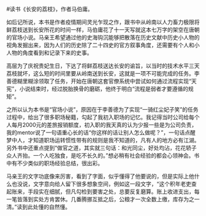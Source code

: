 #读书《长安的荔枝》，作者马伯庸。

如后记所说，本书是作者疫情期间灵光乍现之作，跟书中从岭南以人力畜力极限将鲜荔枝送到长安所花的时间一样，马伯庸花了十一天写就这本七万字的架空在唐朝的官场小说。马亲王希望通过他的史海钩沉能够把散落在历史文献中历史小人物的视角发掘出来，因为人们的历史除了二十四史的官方叙事角度，还需要有个人和小人物的角度看到和记录下来的史事。

高层为了庆祝贵妃生日，下达了将鲜荔枝送达长安的谕旨，以当时的技术水平三天荔枝就坏，这么短的时间里要从岭南送到长安，这就是一项不可能完成的任务。李善德糊里糊涂领取了任务，开始在唐朝这套官僚系统中尝试如何通过流程实现“天宪”，小说结束时，经过脱胎换骨的磨砺，他终于明白“流程是弱者才要遵循的规矩”。

之所以认为本书是“官场小说”，原因在于李善德为了实现“一骑红尘妃子笑”的任务过程中，给出了很多职场秘籍，勾起了我初入职场的记忆。我记得当时公司给每个人每月2000元的差旅报销额度，初入职的我天真的认为少报一些是为公司负责，我的mentor说了一句语重心长的话“你这样的话让别人怎么做呢？”，一句话点醒梦中人，才知道职场运转惯性带有的规则是我不知道的，凡有人的地方必有江湖。另外书中还重点提到“做官之道，其实就三句话：和光同尘，好处均沾，花花轿子众人齐抬。一个人吃独食，是吃不长久的。”想必稍有社会经验的都会心领神会。书中有不少类似的职场经验总结，很出彩。

马亲王的文字功底像来厉害，看到了字面，似乎懂得了他要说的，但是实际上他什么也没说，文字意向给人留下很多想象空间，例如这一段文字，“这个积年老吏查起账来，手段实在细腻，但凡勾检到要害之处，总要反复磨算。账上收进支出，每一笔皆落到实处方肯罢休。几番腾挪互抵之后，公粮才一次全数上缴，库存为之一清。”读到此处懂的自然懂。

